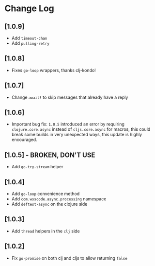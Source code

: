 # Change Log

## [1.0.9]
- Add `timeout-chan`
- Add `pulling-retry`

## [1.0.8]
- Fixes `go-loop` wrappers, thanks clj-kondo!

## [1.0.7]
- Change `await!` to skip messages that already have a reply

## [1.0.6]
- Important bug fix: `1.0.5` introduced an error by requiring `clojure.core.async`
 instead of `cljs.core.async` for macros, this could break some builds in very 
 unexpected ways, this update is highly encouraged.

## [1.0.5] - BROKEN, DON'T USE
- Add `go-try-stream` helper

## [1.0.4]
- Add `go-loop` convenience method
- Add `com.wsscode.async.processing` namespace
- Add `deftest-async` on the clojure side

## [1.0.3]
- Add `thread` helpers in the `clj` side

## [1.0.2]
- Fix `go-promise` on both clj and cljs to allow returning `false`

